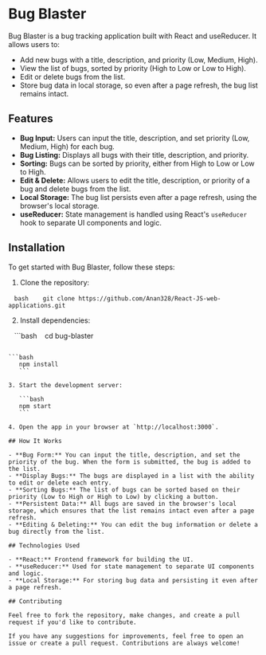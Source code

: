 # Bug Blaster

Bug Blaster is a bug tracking application built with React and useReducer. It allows users to:

- Add new bugs with a title, description, and priority (Low, Medium, High).
- View the list of bugs, sorted by priority (High to Low or Low to High).
- Edit or delete bugs from the list.
- Store bug data in local storage, so even after a page refresh, the bug list remains intact.

## Features

* **Bug Input:** Users can input the title, description, and set priority (Low, Medium, High) for each bug.
* **Bug Listing:** Displays all bugs with their title, description, and priority.
* **Sorting:** Bugs can be sorted by priority, either from High to Low or Low to High.
* **Edit & Delete:** Allows users to edit the title, description, or priority of a bug and delete bugs from the list.
* **Local Storage:** The bug list persists even after a page refresh, using the browser's local storage.
* **useReducer:** State management is handled using React's `useReducer` hook to separate UI components and logic.

## Installation

To get started with Bug Blaster, follow these steps:

1. Clone the repository:

   ```bash
   git clone https://github.com/Anan328/React-JS-web-applications.git
    ```

2. Install dependencies:

   ```bash
   cd bug-blaster
   ```
   
   ```bash
   npm install
   ```

3. Start the development server:

   ```bash
   npm start
   ```

4. Open the app in your browser at `http://localhost:3000`.

## How It Works

- **Bug Form:** You can input the title, description, and set the priority of the bug. When the form is submitted, the bug is added to the list.
- **Display Bugs:** The bugs are displayed in a list with the ability to edit or delete each entry.
- **Sorting Bugs:** The list of bugs can be sorted based on their priority (Low to High or High to Low) by clicking a button.
- **Persistent Data:** All bugs are saved in the browser's local storage, which ensures that the list remains intact even after a page refresh.
- **Editing & Deleting:** You can edit the bug information or delete a bug directly from the list.

## Technologies Used

- **React:** Frontend framework for building the UI.
- **useReducer:** Used for state management to separate UI components and logic.
- **Local Storage:** For storing bug data and persisting it even after a page refresh.

## Contributing

Feel free to fork the repository, make changes, and create a pull request if you'd like to contribute.

If you have any suggestions for improvements, feel free to open an issue or create a pull request. Contributions are always welcome!